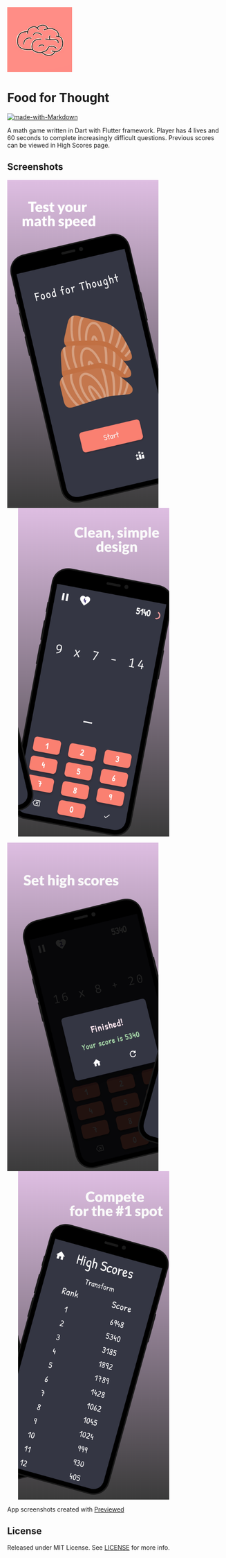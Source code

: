 <img width="150" height="150" src="./res/documentation/icon.png" />

# Food for Thought
[![made-with-Markdown](https://img.shields.io/badge/Made%20with-Flutter-1389FD.svg)](http://flutter.dev)

A math game written in Dart with Flutter framework. Player has 4 lives and 60 seconds to complete increasingly difficult questions. Previous scores can be viewed in High Scores page.

## Screenshots

<img align="center" width="350" src="./res/documentation/display0.png"   ><img align="center" width="350" src="./res/documentation/display1.png" hspace="25">

<img align="center" width="350"  src="./res/documentation/display2.png"   ><img width="350" align="center" src="./res/documentation/display3.png" hspace="25">

App screenshots created with <a href="https://previewed.app/">Previewed</a>

## License

Released under MIT License. See [LICENSE](LICENSE) for more info.
